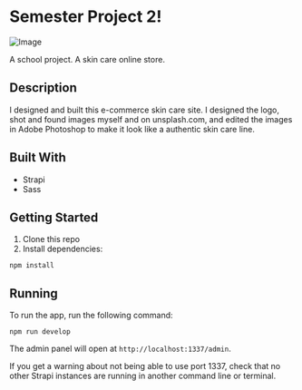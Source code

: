 # Semester Project 2!
![Image](https://github.com/kirikvi/sp2-kirikvi/assets/71313020/ae29eb05-b361-4a33-ad3c-3e36331c1964)

A school project. A skin care online store.

## Description
I designed and built this e-commerce skin care site. I designed the logo, shot and found images myself and on unsplash.com, and edited the images in Adobe Photoshop to make it look like a authentic skin care line.

## Built With
- Strapi
- Sass

## Getting Started
1. Clone this repo
2. Install dependencies:
```
npm install
```

## Running
To run the app, run the following command:
```
npm run develop
```
The admin panel will open at `http://localhost:1337/admin`.

If you get a warning about not being able to use port 1337, check that no other Strapi instances are running in another command line or terminal.

